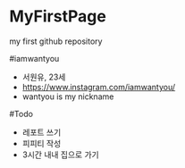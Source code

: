 # MyFirstPage

my first github repository

#iamwantyou
- 서원유, 23세 
- https://www.instagram.com/iamwantyou/
- wantyou is my nickname

#Todo
- 레포트 쓰기
- 피피티 작성
- 3시간 내내 집으로 가기
